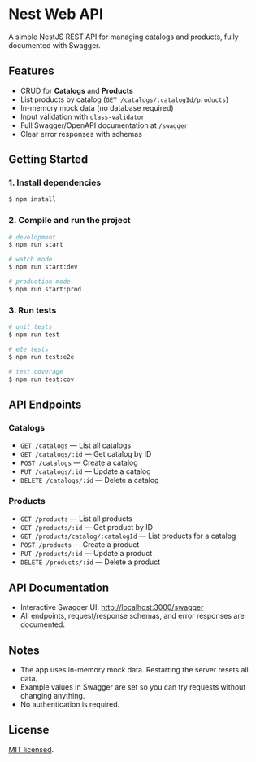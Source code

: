 # Nest Web API

A simple NestJS REST API for managing catalogs and products, fully documented with Swagger.

## Features

- CRUD for **Catalogs** and **Products**
- List products by catalog (`GET /catalogs/:catalogId/products`)
- In-memory mock data (no database required)
- Input validation with `class-validator`
- Full Swagger/OpenAPI documentation at `/swagger`
- Clear error responses with schemas

## Getting Started

### 1. **Install dependencies**

```bash
$ npm install
```

### 2. Compile and run the project

```bash
# development
$ npm run start

# watch mode
$ npm run start:dev

# production mode
$ npm run start:prod
```

### 3. Run tests

```bash
# unit tests
$ npm run test

# e2e tests
$ npm run test:e2e

# test coverage
$ npm run test:cov
```

## API Endpoints

### Catalogs
- `GET /catalogs` — List all catalogs
- `GET /catalogs/:id` — Get catalog by ID
- `POST /catalogs` — Create a catalog
- `PUT /catalogs/:id` — Update a catalog
- `DELETE /catalogs/:id` — Delete a catalog

### Products
- `GET /products` — List all products
- `GET /products/:id` — Get product by ID
- `GET /products/catalog/:catalogId` — List products for a catalog
- `POST /products` — Create a product
- `PUT /products/:id` — Update a product
- `DELETE /products/:id` — Delete a product

## API Documentation

- Interactive Swagger UI: [http://localhost:3000/swagger](http://localhost:3000/swagger)
- All endpoints, request/response schemas, and error responses are documented.

## Notes

- The app uses in-memory mock data. Restarting the server resets all data.
- Example values in Swagger are set so you can try requests without changing anything.
- No authentication is required.

## License

[MIT licensed](https://github.com/nestjs/nest/blob/master/LICENSE).
